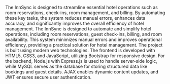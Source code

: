 The InnSync is designed to streamline essential hotel operations such as room reservations, check-ins, room management, and billing. By automating these key tasks, the system reduces manual errors, enhances data accuracy, and significantly improves the overall efficiency of hotel management. The InnSync is designed to automate and simplify hotel operations, including room reservations, guest check-ins, billing, and room availability. This system minimizes manual errors and improves operational efficiency, providing a practical solution for hotel management. The project is built using modern web technologies. The frontend is developed with HTML5, CSS3, and JavaScript, utilizing Bootstrap for responsive design. For the backend, Node.js with Express.js is used to handle server-side logic, while MySQL serves as the database for storing structured data like bookings and guest details. AJAX enables dynamic content updates, and JWT ensures secure user authentication.
